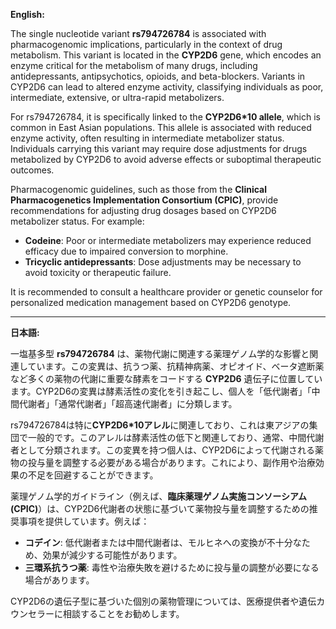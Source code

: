**English:**

The single nucleotide variant **rs794726784** is associated with pharmacogenomic implications, particularly in the context of drug metabolism. This variant is located in the **CYP2D6** gene, which encodes an enzyme critical for the metabolism of many drugs, including antidepressants, antipsychotics, opioids, and beta-blockers. Variants in CYP2D6 can lead to altered enzyme activity, classifying individuals as poor, intermediate, extensive, or ultra-rapid metabolizers.

For rs794726784, it is specifically linked to the **CYP2D6*10 allele**, which is common in East Asian populations. This allele is associated with reduced enzyme activity, often resulting in intermediate metabolizer status. Individuals carrying this variant may require dose adjustments for drugs metabolized by CYP2D6 to avoid adverse effects or suboptimal therapeutic outcomes.

Pharmacogenomic guidelines, such as those from the **Clinical Pharmacogenetics Implementation Consortium (CPIC)**, provide recommendations for adjusting drug dosages based on CYP2D6 metabolizer status. For example:
- **Codeine**: Poor or intermediate metabolizers may experience reduced efficacy due to impaired conversion to morphine.
- **Tricyclic antidepressants**: Dose adjustments may be necessary to avoid toxicity or therapeutic failure.

It is recommended to consult a healthcare provider or genetic counselor for personalized medication management based on CYP2D6 genotype.

---

**日本語:**

一塩基多型 **rs794726784** は、薬物代謝に関連する薬理ゲノム学的な影響と関連しています。この変異は、抗うつ薬、抗精神病薬、オピオイド、ベータ遮断薬など多くの薬物の代謝に重要な酵素をコードする **CYP2D6** 遺伝子に位置しています。CYP2D6の変異は酵素活性の変化を引き起こし、個人を「低代謝者」「中間代謝者」「通常代謝者」「超高速代謝者」に分類します。

rs794726784は特に**CYP2D6*10アレル**に関連しており、これは東アジアの集団で一般的です。このアレルは酵素活性の低下と関連しており、通常、中間代謝者として分類されます。この変異を持つ個人は、CYP2D6によって代謝される薬物の投与量を調整する必要がある場合があります。これにより、副作用や治療効果の不足を回避することができます。

薬理ゲノム学的ガイドライン（例えば、**臨床薬理ゲノム実施コンソーシアム (CPIC)**）は、CYP2D6代謝者の状態に基づいて薬物投与量を調整するための推奨事項を提供しています。例えば：
- **コデイン**: 低代謝者または中間代謝者は、モルヒネへの変換が不十分なため、効果が減少する可能性があります。
- **三環系抗うつ薬**: 毒性や治療失敗を避けるために投与量の調整が必要になる場合があります。

CYP2D6の遺伝子型に基づいた個別の薬物管理については、医療提供者や遺伝カウンセラーに相談することをお勧めします。